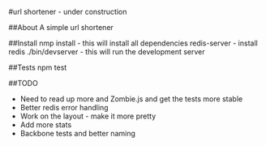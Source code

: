 #url shortener - under construction

##About
A simple url shortener

##Install
nmp install - this will install all dependencies
redis-server - install redis
./bin/devserver - this will run the development server

##Tests
npm test


##TODO
* Need to read up more and Zombie.js and get the tests more stable
* Better redis error handling
* Work on the layout - make it more pretty
* Add more stats
* Backbone tests and better naming
